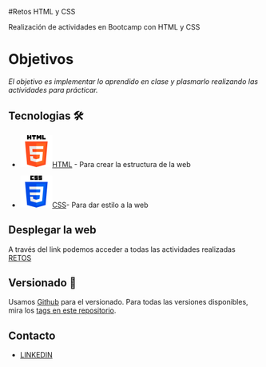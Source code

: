#Retos HTML y CSS

Realización de actividades en Bootcamp con HTML y CSS 

# Objetivos

_El objetivo es implementar lo aprendido en clase y plasmarlo realizando las actividades para prácticar._
## Tecnologias 🛠️

- ![cap](./img/html-5.png)[HTML](https://devdocs.io/html/) - Para crear la estructura de la web

- ![css](./img/css-3%20.png)[CSS](https://devdocs.io/css/)- Para dar estilo a la web  

## Desplegar la web
A través del link podemos acceder a todas las actividades realizadas
[RETOS](https://adria-vidal.github.io/avv-html-css-urbalab-03112022/)

## Versionado 📌

Usamos [Github](https://github.com/) para el versionado. Para todas las versiones disponibles, mira los [tags en este repositorio](https://github.com/adria-vidal/avv-html-css-urbalab-03112022).

## Contacto
- [LINKEDIN](www.linkedin.com/in/adrià-vidal) 